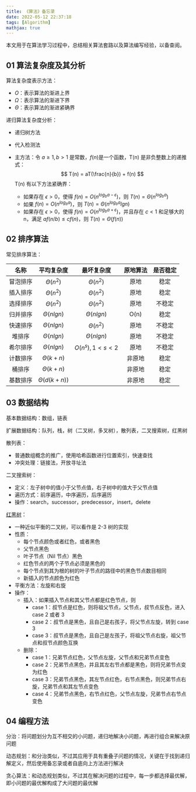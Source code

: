 ```yaml
---
title: 《算法》备忘录
date: 2022-05-12 22:37:18
tags: [Algorithm]
mathjax: true
---
```


本文用于在算法学习过程中，总结相关算法套路以及算法编写经验，以备查阅。

<!-- More -->

## 01 算法复杂度及其分析

算法复杂度表示方法：

+ $O$：表示算法的渐进上界
+ $\Omega$：表示算法的渐进下界
+ $\Theta$：表示算法的渐进紧确界

递归算法复杂度分析：

+ 递归树方法

+ 代入检测法

+ 主方法：令 $a \ge 1, b > 1$ 是常数，$f(n)$​ 是一个函数，T(n) 是非负整数上的递推式：
    $$
    T(n) = aT(\frac{n}{b}) + f(n)
    $$
    T(n) 有以下方法紧确界：

    + 如果存在 $\epsilon > 0$，使得 $f(n) = O(n^{log_ba - \epsilon})$，则 $T(n) = \Theta(n^{log_ba})$   
    + 如果 $f(n) = O(n^{log_ba})$，则 $T(n) = \Theta(n^{log_ba}lgn)$  
    + 如果存在 $\epsilon > 0$，使得 $f(n) = O(n^{log_ba + \epsilon})$，并且存在 $c < 1$ 和足够大的 n，满足 $af(n/b) \le  cf(n)$，则 $T(n) = \Theta(f(n))$   



## 02 排序算法

常见排序算法：

|   名称   |    平均复杂度    |   最坏复杂度    | 原地算法 | 是否稳定 |
| :------: | :--------------: | :-------------: | :------: | :------: |
| 冒泡排序 |  $\Theta(n^2)$   |  $\Theta(n^2)$  |   原地   |   稳定   |
| 插入排序 |  $\Theta(n^2)$   |  $\Theta(n^2)$  |   原地   |   稳定   |
| 选择排序 |  $\Theta(n^2)$   |  $\Theta(n^2)$  |   原地   |  不稳定  |
| 归并排序 |  $\Theta(nlgn)$  | $\Theta(nlgn)$  |   O(n)   |   稳定   |
| 快速排序 |  $\Theta(nlgn)$  |  $\Theta(n^2)$  |   原地   |  不稳定  |
|  堆排序  |  $\Theta(nlgn)$  | $\Theta(nlgn)$  |   原地   |  不稳定  |
| 希尔排序 |  $\Theta(nlgn)$  | $O(n^s), 1<s<2$ |   原地   |  不稳定  |
| 计数排序 |  $\Theta(k+n)$   |                 |  非原地  |   稳定   |
|  桶排序  |  $\Theta(k+n)$   |                 |  非原地  |   稳定   |
| 基数排序 | $\Theta(d(k+n))$ |                 |  非原地  |   稳定   |



## 03 数据结构

基本数据结构：数组，链表

扩展数据结构：队列，栈，树（二叉树，多叉树），散列表，二叉搜索树，红黑树

散列表：

+ 普通数组概念的推广，使用哈希函数进行位置索引，快速查找
+ 冲突处理：链接法，开放寻址法

二叉搜索树：

+ 定义：左子树中的值小于父节点值，右子树中的值大于父节点值
+ 遍历方式：前序遍历，中序遍历，后序遍历
+ 操作：search，successor，predecessor，insert，delete

[红黑树](https://github.com/wardseptember/notes/blob/master/docs/%E7%BA%A2%E9%BB%91%E6%A0%91.md)：

+ 一种近似平衡的二叉树，可以看作是 2-3 树的实现
+ 性质：
  + 每个节点颜色或者红色，或者黑色
  + 父节点黑色
  + 叶子节点（Nil 节点）黑色
  + 红色节点的两个子节点必须是黑色的
  + 每个节点到其为根的树的叶子节点的路径中的黑色节点数目相同
  + 新插入的节点颜色为红色
+ 平衡方法：左旋和右旋
+ 操作：
  + 插入：如果插入节点和其父节点都是红色节点，则
    + case 1：叔节点是红色，则将祖父节点，父节点，叔节点反色，进入 case 2 或者 3
    + case 2：叔节点是黑色，且自己是右孩子，将父节点左旋，转到 case 3
    + case 3：叔节点是黑色，且自己是左孩子，将祖父节点右旋，祖父节点和叔节点颜色互换
  + 删除：
    + case 1：兄弟节点红色，父节点左旋，父节点和兄弟节点变色
    + case 2：兄弟节点黑色，并且其左右节点都是黑色，则将兄弟节点变为红色
    + case 3：兄弟节点黑色，其左节点红色，右节点黑色，则兄弟节点右旋，兄弟节点和其左节点变色
    + case 4：兄弟节点黑色，右节点红色，父节点左旋，兄弟节点右节点变色



## 04 编程方法

分治：将问题划分为互不相交的小问题，递归地解决小问题，再进行组合来解决原问题

动态规划：和分治类似，不过其应用于具有重叠子问题的情况，关键在于找到递归解定义，然后使用备忘录或者自底向上方法进行解决

贪心算法：和动态规划类似，不过其在解决问题的过程中，每一步都选择最优解，即小问题的最优解构成了大问题的最优解

































